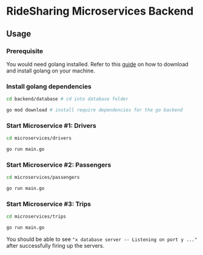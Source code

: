 # RideSharing Microservices Backend

## Usage

### Prerequisite

You would need golang installed. Refer to this [guide](https://go.dev/doc/install) on how to download and install golang on your machine.

### Install golang dependencies

```bash
cd backend/database # cd into database folder

go mod download # install require dependencies for the go backend
```

### Start Microservice #1: Drivers

```bash
cd microservices/drivers

go run main.go
```

### Start Microservice #2: Passengers

```bash
cd microservices/passengers

go run main.go
```

### Start Microservice #3: Trips

```bash
cd microservices/trips

go run main.go
```

You should be able to see `"x database server -- Listening on port y ..."` after successfully firing up the servers.
